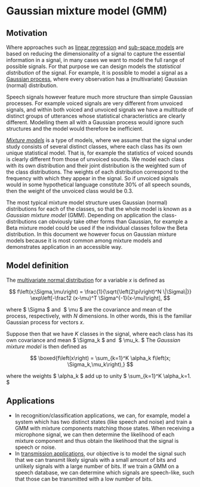 # Gaussian mixture model (GMM)

## Motivation

Where approaches such as [linear regression](Linear_regression)
and [sub-space models](Sub-space_models) are based on reducing the
dimensionality of a signal to capture the essential information in a
signal, in many cases we want to model the full range of possible
signals. For that purpose we can design models the *statistical
distribution* of the signal. For example, it is possible to model a
signal as a [Gaussian
process](https://en.wikipedia.org/wiki/Gaussian_process), where every
observation has a (multivariate) Gaussian (normal) distribution.

Speech signals however feature much more structure than simple Gaussian
processes. For example voiced signals are very different from unvoiced
signals, and within both voiced and unvoiced signals we have a multitude
of distinct groups of utterances whose statistical characteristics are
clearly different. Modelling them all with a Gaussian process would
ignore such structures and the model would therefore be inefficient. 

*[Mixture models](https://en.wikipedia.org/wiki/Mixture_model)* is a
type of models, where we assume that the signal under study consists of
several distinct classes, where each class has its own unique
statistical model. That is, for example the statistics of voiced sounds
is clearly different from those of unvoiced sounds. We model each class
with its own distribution and their joint distribution is the weighted
sum of the class distributions. The weights of each distribution
correspond to the frequency with which they appear in the signal. So if
unvoiced signals would in some hypothetical language constitute 30% of
all speech sounds, then the weight of the unvoiced class would be 0.3. 

The most typical mixture model structure uses Gaussian (normal)
distributions for each of the classes, so that the whole model is known
as a *Gaussian mixture model* (GMM). Depending on application the
class-distributions can obviously take other forms than Gaussian, for
example a Beta mixture model could be used if the individual classes
follow the Beta distribution. In this document we however focus on
Gaussian mixture models because it is most common among mixture models
and demonstrates application in an accessible way.


## Model definition

The [multivariate normal
distribution](https://en.wikipedia.org/wiki/Multivariate_normal_distribution)
for a variable $x$ is defined as 

$$ f\left(x;\Sigma,\mu\right) =
\frac{1}{\sqrt{\left(2\pi\right)^N \|\Sigma\|}}
\exp\left[-\frac12 (x-\mu)^T \Sigma^{-1}(x-\mu)\right], $$

where $ \Sigma $ and  $ \mu $ are the covariance and mean of
the process, respectively, with $N$ dimensions. In other words, this is
the familiar Gaussian process for vectors $x$. 

Suppose then that we have $K$ classes in the signal, where each class
has its own covariance and mean $ \Sigma_k $ and  $ \mu_k. $
The *Gaussian mixture model* is then defined as

$$ \boxed{f\left(x\right) = \sum_{k=1}^K \alpha_k f\left(x;
\Sigma_k,\mu_k\right),} $$

where the weights $ \alpha_k $ add up to unity $ \sum_{k=1}^K
\alpha_k=1. $


## Applications

-   In recognition/classification applications, we can, for example,
    model a system which has two distinct states (like speech and noise)
    and train a GMM with mixture components matching those states. When
    receiving a microphone signal, we can then determine the likelihood
    of each mixture component and thus obtain the likelihood that the
    signal is speech or noise.
-   In [transmission
    applications](Transmission_storage_and_telecommunication), our
    objective is to model the signal such that we can transmit likely
    signals with a small amount of bits and unlikely signals with a
    large number of bits. If we train a GMM on a speech database, we can
    determine which signals are speech-like, such that those can be
    transmitted with a low number of bits.

